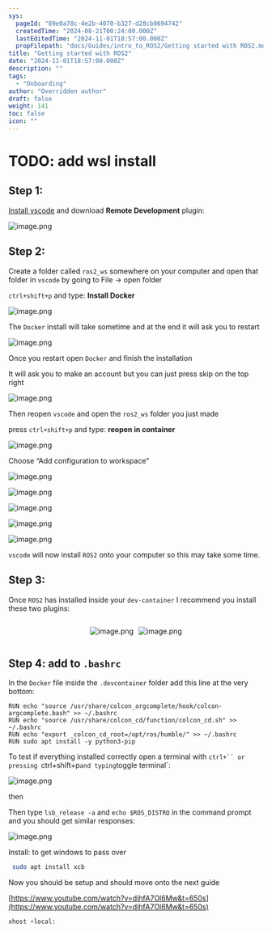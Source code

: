```yaml
---
sys:
  pageId: "89e0a78c-4e2b-4070-b327-d28cb0694742"
  createdTime: "2024-08-21T00:24:00.000Z"
  lastEditedTime: "2024-11-01T18:57:00.000Z"
  propFilepath: "docs/Guides/intro_to_ROS2/Getting started with ROS2.md"
title: "Getting started with ROS2"
date: "2024-11-01T18:57:00.000Z"
description: ""
tags:
  - "Onboarding"
author: "Overridden author"
draft: false
weight: 141
toc: false
icon: ""
---
```


# TODO: add wsl install

## Step 1:

[Install vscode](https://code.visualstudio.com/download) and download **Remote Development** plugin:

![image.png](https://prod-files-secure.s3.us-west-2.amazonaws.com/d518164a-d88e-44d1-a4ee-3adb3bd8bce0/efb52993-1881-4a40-b95e-6f020334f022/image.png?X-Amz-Algorithm=AWS4-HMAC-SHA256&X-Amz-Content-Sha256=UNSIGNED-PAYLOAD&X-Amz-Credential=ASIAZI2LB46657D3YQZA%2F20250221%2Fus-west-2%2Fs3%2Faws4_request&X-Amz-Date=20250221T061120Z&X-Amz-Expires=3600&X-Amz-Security-Token=IQoJb3JpZ2luX2VjEKb%2F%2F%2F%2F%2F%2F%2F%2F%2F%2FwEaCXVzLXdlc3QtMiJGMEQCIE80CZK6%2BRpeDB8v5JtLQBD4oGLc5pJbV95VS3j%2F2TqzAiA8wBJYKeqAVn%2B3wI9SIOMLPJHyrLBVCcoZZ5pr%2Bsm%2ByyqIBAjP%2F%2F%2F%2F%2F%2F%2F%2F%2F%2F8BEAAaDDYzNzQyMzE4MzgwNSIMcVKjcbV%2BPT3hI5oSKtwDs6R3WnhB1YEzkoGw0N10%2FbyrZoFdayc%2BcKbwAFMz2plyKNcz7Ls749pCE9R4hEqHfygn6buu3kpjQd84aAxDiETMuiKhCPQHLaoUUTEIPFsjgw7KBkcEXBeI1F3NlI447TOEO2JMLCBN40K2xe3kBHwcUtSWU8A6%2FaINAHzoRP6SawHFngrL2QJnQAfTXFbNhHagQYkS07e4gH8X%2F5TsQEp%2BJhSpcSdrTzHLbu75pycwkbTuEBLzJv7Z4nX8HeGlQFrny6dHy%2BYJ7dIE1WHkHa2uPnruPNffnFGCBY1fb3SzlNlOHxTik%2BoONO7o7u7sqPZV3UP7teFUIVFgTsORNagzSIzXAJ0WxFGFABszr0wg6DYN7qEr7y75U8NHo5C1hExLjvm8ov3RpZLH6KzIlM%2FmaO3YBw%2BO%2FcoMqd%2Bfdj3HpLv6pbvYjxyGJGJ2kzgGY26adBawgdznxsY8O1Cj50pAuaDcm%2BMvcCpjwx6kp3N1F84ArtaeExR%2BZu7CijExaQXkQbq6SLQTasRbIv2RDmTUdxLAnzGij6FdCaXsNdqQYybBkoRLzoiCMSQ0tJmXJainagjqVgGMyYvFsxEtba6A0lp%2FAzl5c9sJ7t%2BqCuQpaYG4jCbGPWhqcW4wuaPgvQY6pgHpwsZSoBmD2QUF0RtZunjiYoeu9rbU29Hy00UWvLgYMxdslm7l1THQvuOCS6LDVLLUcjPxTAGqIJsO4Ri%2F5kN%2BJRPQWQzEbl%2BYeoA5noE29J1gSIf4bRPSvYAF9qpIfhM7OmylaT3SMQSAdEimNT1NPfFuUT5dx3smVmKsTffrbjCNGEo%2Fk547Z%2B1nhRVWP5FkgRL0XaHKuWpzps%2FueNAiZSKfzS0l&X-Amz-Signature=d0333c75a11a1e1dad8e17f8970c6152f5370bab083d60123bc43c79919de4ee&X-Amz-SignedHeaders=host&x-id=GetObject)

## Step 2:

Create a folder called `ros2_ws` somewhere on your computer and open that folder in `vscode` by going to File → open folder 

`ctrl+shift+p` and type: **Install Docker**

![image.png](https://prod-files-secure.s3.us-west-2.amazonaws.com/d518164a-d88e-44d1-a4ee-3adb3bd8bce0/2269dc0e-1cd5-47ff-bceb-c04ad9b2eab0/image.png?X-Amz-Algorithm=AWS4-HMAC-SHA256&X-Amz-Content-Sha256=UNSIGNED-PAYLOAD&X-Amz-Credential=ASIAZI2LB46657D3YQZA%2F20250221%2Fus-west-2%2Fs3%2Faws4_request&X-Amz-Date=20250221T061120Z&X-Amz-Expires=3600&X-Amz-Security-Token=IQoJb3JpZ2luX2VjEKb%2F%2F%2F%2F%2F%2F%2F%2F%2F%2FwEaCXVzLXdlc3QtMiJGMEQCIE80CZK6%2BRpeDB8v5JtLQBD4oGLc5pJbV95VS3j%2F2TqzAiA8wBJYKeqAVn%2B3wI9SIOMLPJHyrLBVCcoZZ5pr%2Bsm%2ByyqIBAjP%2F%2F%2F%2F%2F%2F%2F%2F%2F%2F8BEAAaDDYzNzQyMzE4MzgwNSIMcVKjcbV%2BPT3hI5oSKtwDs6R3WnhB1YEzkoGw0N10%2FbyrZoFdayc%2BcKbwAFMz2plyKNcz7Ls749pCE9R4hEqHfygn6buu3kpjQd84aAxDiETMuiKhCPQHLaoUUTEIPFsjgw7KBkcEXBeI1F3NlI447TOEO2JMLCBN40K2xe3kBHwcUtSWU8A6%2FaINAHzoRP6SawHFngrL2QJnQAfTXFbNhHagQYkS07e4gH8X%2F5TsQEp%2BJhSpcSdrTzHLbu75pycwkbTuEBLzJv7Z4nX8HeGlQFrny6dHy%2BYJ7dIE1WHkHa2uPnruPNffnFGCBY1fb3SzlNlOHxTik%2BoONO7o7u7sqPZV3UP7teFUIVFgTsORNagzSIzXAJ0WxFGFABszr0wg6DYN7qEr7y75U8NHo5C1hExLjvm8ov3RpZLH6KzIlM%2FmaO3YBw%2BO%2FcoMqd%2Bfdj3HpLv6pbvYjxyGJGJ2kzgGY26adBawgdznxsY8O1Cj50pAuaDcm%2BMvcCpjwx6kp3N1F84ArtaeExR%2BZu7CijExaQXkQbq6SLQTasRbIv2RDmTUdxLAnzGij6FdCaXsNdqQYybBkoRLzoiCMSQ0tJmXJainagjqVgGMyYvFsxEtba6A0lp%2FAzl5c9sJ7t%2BqCuQpaYG4jCbGPWhqcW4wuaPgvQY6pgHpwsZSoBmD2QUF0RtZunjiYoeu9rbU29Hy00UWvLgYMxdslm7l1THQvuOCS6LDVLLUcjPxTAGqIJsO4Ri%2F5kN%2BJRPQWQzEbl%2BYeoA5noE29J1gSIf4bRPSvYAF9qpIfhM7OmylaT3SMQSAdEimNT1NPfFuUT5dx3smVmKsTffrbjCNGEo%2Fk547Z%2B1nhRVWP5FkgRL0XaHKuWpzps%2FueNAiZSKfzS0l&X-Amz-Signature=3e768493920a9ea0fe8f24a8bfab6357a1614b48d0f95f8157a65b7ef1b8d95d&X-Amz-SignedHeaders=host&x-id=GetObject)

The `Docker` install will take sometime and at the end it will ask you to restart

![image.png](https://prod-files-secure.s3.us-west-2.amazonaws.com/d518164a-d88e-44d1-a4ee-3adb3bd8bce0/ed233f78-be33-4b1f-b89c-9c346c0e961e/image.png?X-Amz-Algorithm=AWS4-HMAC-SHA256&X-Amz-Content-Sha256=UNSIGNED-PAYLOAD&X-Amz-Credential=ASIAZI2LB46657D3YQZA%2F20250221%2Fus-west-2%2Fs3%2Faws4_request&X-Amz-Date=20250221T061120Z&X-Amz-Expires=3600&X-Amz-Security-Token=IQoJb3JpZ2luX2VjEKb%2F%2F%2F%2F%2F%2F%2F%2F%2F%2FwEaCXVzLXdlc3QtMiJGMEQCIE80CZK6%2BRpeDB8v5JtLQBD4oGLc5pJbV95VS3j%2F2TqzAiA8wBJYKeqAVn%2B3wI9SIOMLPJHyrLBVCcoZZ5pr%2Bsm%2ByyqIBAjP%2F%2F%2F%2F%2F%2F%2F%2F%2F%2F8BEAAaDDYzNzQyMzE4MzgwNSIMcVKjcbV%2BPT3hI5oSKtwDs6R3WnhB1YEzkoGw0N10%2FbyrZoFdayc%2BcKbwAFMz2plyKNcz7Ls749pCE9R4hEqHfygn6buu3kpjQd84aAxDiETMuiKhCPQHLaoUUTEIPFsjgw7KBkcEXBeI1F3NlI447TOEO2JMLCBN40K2xe3kBHwcUtSWU8A6%2FaINAHzoRP6SawHFngrL2QJnQAfTXFbNhHagQYkS07e4gH8X%2F5TsQEp%2BJhSpcSdrTzHLbu75pycwkbTuEBLzJv7Z4nX8HeGlQFrny6dHy%2BYJ7dIE1WHkHa2uPnruPNffnFGCBY1fb3SzlNlOHxTik%2BoONO7o7u7sqPZV3UP7teFUIVFgTsORNagzSIzXAJ0WxFGFABszr0wg6DYN7qEr7y75U8NHo5C1hExLjvm8ov3RpZLH6KzIlM%2FmaO3YBw%2BO%2FcoMqd%2Bfdj3HpLv6pbvYjxyGJGJ2kzgGY26adBawgdznxsY8O1Cj50pAuaDcm%2BMvcCpjwx6kp3N1F84ArtaeExR%2BZu7CijExaQXkQbq6SLQTasRbIv2RDmTUdxLAnzGij6FdCaXsNdqQYybBkoRLzoiCMSQ0tJmXJainagjqVgGMyYvFsxEtba6A0lp%2FAzl5c9sJ7t%2BqCuQpaYG4jCbGPWhqcW4wuaPgvQY6pgHpwsZSoBmD2QUF0RtZunjiYoeu9rbU29Hy00UWvLgYMxdslm7l1THQvuOCS6LDVLLUcjPxTAGqIJsO4Ri%2F5kN%2BJRPQWQzEbl%2BYeoA5noE29J1gSIf4bRPSvYAF9qpIfhM7OmylaT3SMQSAdEimNT1NPfFuUT5dx3smVmKsTffrbjCNGEo%2Fk547Z%2B1nhRVWP5FkgRL0XaHKuWpzps%2FueNAiZSKfzS0l&X-Amz-Signature=7e7e7693394b79b76c49d602253a8f7511253f8e7622f20d998515a66529e6de&X-Amz-SignedHeaders=host&x-id=GetObject)

Once you restart open `Docker` and finish the installation

It will ask you to make an account but you can just press skip on the top right

![image.png](https://prod-files-secure.s3.us-west-2.amazonaws.com/d518164a-d88e-44d1-a4ee-3adb3bd8bce0/21010ad9-1659-4fd9-9f59-9932a09b2a3d/image.png?X-Amz-Algorithm=AWS4-HMAC-SHA256&X-Amz-Content-Sha256=UNSIGNED-PAYLOAD&X-Amz-Credential=ASIAZI2LB46657D3YQZA%2F20250221%2Fus-west-2%2Fs3%2Faws4_request&X-Amz-Date=20250221T061120Z&X-Amz-Expires=3600&X-Amz-Security-Token=IQoJb3JpZ2luX2VjEKb%2F%2F%2F%2F%2F%2F%2F%2F%2F%2FwEaCXVzLXdlc3QtMiJGMEQCIE80CZK6%2BRpeDB8v5JtLQBD4oGLc5pJbV95VS3j%2F2TqzAiA8wBJYKeqAVn%2B3wI9SIOMLPJHyrLBVCcoZZ5pr%2Bsm%2ByyqIBAjP%2F%2F%2F%2F%2F%2F%2F%2F%2F%2F8BEAAaDDYzNzQyMzE4MzgwNSIMcVKjcbV%2BPT3hI5oSKtwDs6R3WnhB1YEzkoGw0N10%2FbyrZoFdayc%2BcKbwAFMz2plyKNcz7Ls749pCE9R4hEqHfygn6buu3kpjQd84aAxDiETMuiKhCPQHLaoUUTEIPFsjgw7KBkcEXBeI1F3NlI447TOEO2JMLCBN40K2xe3kBHwcUtSWU8A6%2FaINAHzoRP6SawHFngrL2QJnQAfTXFbNhHagQYkS07e4gH8X%2F5TsQEp%2BJhSpcSdrTzHLbu75pycwkbTuEBLzJv7Z4nX8HeGlQFrny6dHy%2BYJ7dIE1WHkHa2uPnruPNffnFGCBY1fb3SzlNlOHxTik%2BoONO7o7u7sqPZV3UP7teFUIVFgTsORNagzSIzXAJ0WxFGFABszr0wg6DYN7qEr7y75U8NHo5C1hExLjvm8ov3RpZLH6KzIlM%2FmaO3YBw%2BO%2FcoMqd%2Bfdj3HpLv6pbvYjxyGJGJ2kzgGY26adBawgdznxsY8O1Cj50pAuaDcm%2BMvcCpjwx6kp3N1F84ArtaeExR%2BZu7CijExaQXkQbq6SLQTasRbIv2RDmTUdxLAnzGij6FdCaXsNdqQYybBkoRLzoiCMSQ0tJmXJainagjqVgGMyYvFsxEtba6A0lp%2FAzl5c9sJ7t%2BqCuQpaYG4jCbGPWhqcW4wuaPgvQY6pgHpwsZSoBmD2QUF0RtZunjiYoeu9rbU29Hy00UWvLgYMxdslm7l1THQvuOCS6LDVLLUcjPxTAGqIJsO4Ri%2F5kN%2BJRPQWQzEbl%2BYeoA5noE29J1gSIf4bRPSvYAF9qpIfhM7OmylaT3SMQSAdEimNT1NPfFuUT5dx3smVmKsTffrbjCNGEo%2Fk547Z%2B1nhRVWP5FkgRL0XaHKuWpzps%2FueNAiZSKfzS0l&X-Amz-Signature=fd51859bfa7c45f01668aeee96626beb3b976281ee067cb640f1065d9760eeca&X-Amz-SignedHeaders=host&x-id=GetObject)

Then reopen `vscode` and open the `ros2_ws` folder you just made

press `ctrl+shift+p` and type: **reopen in container**

![image.png](https://prod-files-secure.s3.us-west-2.amazonaws.com/d518164a-d88e-44d1-a4ee-3adb3bd8bce0/4e93b8c2-41ad-488c-8095-c74205196118/image.png?X-Amz-Algorithm=AWS4-HMAC-SHA256&X-Amz-Content-Sha256=UNSIGNED-PAYLOAD&X-Amz-Credential=ASIAZI2LB46657D3YQZA%2F20250221%2Fus-west-2%2Fs3%2Faws4_request&X-Amz-Date=20250221T061120Z&X-Amz-Expires=3600&X-Amz-Security-Token=IQoJb3JpZ2luX2VjEKb%2F%2F%2F%2F%2F%2F%2F%2F%2F%2FwEaCXVzLXdlc3QtMiJGMEQCIE80CZK6%2BRpeDB8v5JtLQBD4oGLc5pJbV95VS3j%2F2TqzAiA8wBJYKeqAVn%2B3wI9SIOMLPJHyrLBVCcoZZ5pr%2Bsm%2ByyqIBAjP%2F%2F%2F%2F%2F%2F%2F%2F%2F%2F8BEAAaDDYzNzQyMzE4MzgwNSIMcVKjcbV%2BPT3hI5oSKtwDs6R3WnhB1YEzkoGw0N10%2FbyrZoFdayc%2BcKbwAFMz2plyKNcz7Ls749pCE9R4hEqHfygn6buu3kpjQd84aAxDiETMuiKhCPQHLaoUUTEIPFsjgw7KBkcEXBeI1F3NlI447TOEO2JMLCBN40K2xe3kBHwcUtSWU8A6%2FaINAHzoRP6SawHFngrL2QJnQAfTXFbNhHagQYkS07e4gH8X%2F5TsQEp%2BJhSpcSdrTzHLbu75pycwkbTuEBLzJv7Z4nX8HeGlQFrny6dHy%2BYJ7dIE1WHkHa2uPnruPNffnFGCBY1fb3SzlNlOHxTik%2BoONO7o7u7sqPZV3UP7teFUIVFgTsORNagzSIzXAJ0WxFGFABszr0wg6DYN7qEr7y75U8NHo5C1hExLjvm8ov3RpZLH6KzIlM%2FmaO3YBw%2BO%2FcoMqd%2Bfdj3HpLv6pbvYjxyGJGJ2kzgGY26adBawgdznxsY8O1Cj50pAuaDcm%2BMvcCpjwx6kp3N1F84ArtaeExR%2BZu7CijExaQXkQbq6SLQTasRbIv2RDmTUdxLAnzGij6FdCaXsNdqQYybBkoRLzoiCMSQ0tJmXJainagjqVgGMyYvFsxEtba6A0lp%2FAzl5c9sJ7t%2BqCuQpaYG4jCbGPWhqcW4wuaPgvQY6pgHpwsZSoBmD2QUF0RtZunjiYoeu9rbU29Hy00UWvLgYMxdslm7l1THQvuOCS6LDVLLUcjPxTAGqIJsO4Ri%2F5kN%2BJRPQWQzEbl%2BYeoA5noE29J1gSIf4bRPSvYAF9qpIfhM7OmylaT3SMQSAdEimNT1NPfFuUT5dx3smVmKsTffrbjCNGEo%2Fk547Z%2B1nhRVWP5FkgRL0XaHKuWpzps%2FueNAiZSKfzS0l&X-Amz-Signature=4bf1b0662ddfaaf580605582b6371c0057f397c6827d6e7e034023ad9cc25c1e&X-Amz-SignedHeaders=host&x-id=GetObject)

Choose “Add configuration to workspace”

![image.png](https://prod-files-secure.s3.us-west-2.amazonaws.com/d518164a-d88e-44d1-a4ee-3adb3bd8bce0/9560b282-5060-4989-ba37-97e7b2c22476/image.png?X-Amz-Algorithm=AWS4-HMAC-SHA256&X-Amz-Content-Sha256=UNSIGNED-PAYLOAD&X-Amz-Credential=ASIAZI2LB46657D3YQZA%2F20250221%2Fus-west-2%2Fs3%2Faws4_request&X-Amz-Date=20250221T061120Z&X-Amz-Expires=3600&X-Amz-Security-Token=IQoJb3JpZ2luX2VjEKb%2F%2F%2F%2F%2F%2F%2F%2F%2F%2FwEaCXVzLXdlc3QtMiJGMEQCIE80CZK6%2BRpeDB8v5JtLQBD4oGLc5pJbV95VS3j%2F2TqzAiA8wBJYKeqAVn%2B3wI9SIOMLPJHyrLBVCcoZZ5pr%2Bsm%2ByyqIBAjP%2F%2F%2F%2F%2F%2F%2F%2F%2F%2F8BEAAaDDYzNzQyMzE4MzgwNSIMcVKjcbV%2BPT3hI5oSKtwDs6R3WnhB1YEzkoGw0N10%2FbyrZoFdayc%2BcKbwAFMz2plyKNcz7Ls749pCE9R4hEqHfygn6buu3kpjQd84aAxDiETMuiKhCPQHLaoUUTEIPFsjgw7KBkcEXBeI1F3NlI447TOEO2JMLCBN40K2xe3kBHwcUtSWU8A6%2FaINAHzoRP6SawHFngrL2QJnQAfTXFbNhHagQYkS07e4gH8X%2F5TsQEp%2BJhSpcSdrTzHLbu75pycwkbTuEBLzJv7Z4nX8HeGlQFrny6dHy%2BYJ7dIE1WHkHa2uPnruPNffnFGCBY1fb3SzlNlOHxTik%2BoONO7o7u7sqPZV3UP7teFUIVFgTsORNagzSIzXAJ0WxFGFABszr0wg6DYN7qEr7y75U8NHo5C1hExLjvm8ov3RpZLH6KzIlM%2FmaO3YBw%2BO%2FcoMqd%2Bfdj3HpLv6pbvYjxyGJGJ2kzgGY26adBawgdznxsY8O1Cj50pAuaDcm%2BMvcCpjwx6kp3N1F84ArtaeExR%2BZu7CijExaQXkQbq6SLQTasRbIv2RDmTUdxLAnzGij6FdCaXsNdqQYybBkoRLzoiCMSQ0tJmXJainagjqVgGMyYvFsxEtba6A0lp%2FAzl5c9sJ7t%2BqCuQpaYG4jCbGPWhqcW4wuaPgvQY6pgHpwsZSoBmD2QUF0RtZunjiYoeu9rbU29Hy00UWvLgYMxdslm7l1THQvuOCS6LDVLLUcjPxTAGqIJsO4Ri%2F5kN%2BJRPQWQzEbl%2BYeoA5noE29J1gSIf4bRPSvYAF9qpIfhM7OmylaT3SMQSAdEimNT1NPfFuUT5dx3smVmKsTffrbjCNGEo%2Fk547Z%2B1nhRVWP5FkgRL0XaHKuWpzps%2FueNAiZSKfzS0l&X-Amz-Signature=6f45b5ccdb02059fbcac60f8b8977edf6610e25818368f48df33297d8538b010&X-Amz-SignedHeaders=host&x-id=GetObject)

![image.png](https://prod-files-secure.s3.us-west-2.amazonaws.com/d518164a-d88e-44d1-a4ee-3adb3bd8bce0/2ee63f81-886b-48e8-a553-dc6e5eac99e4/image.png?X-Amz-Algorithm=AWS4-HMAC-SHA256&X-Amz-Content-Sha256=UNSIGNED-PAYLOAD&X-Amz-Credential=ASIAZI2LB46657D3YQZA%2F20250221%2Fus-west-2%2Fs3%2Faws4_request&X-Amz-Date=20250221T061120Z&X-Amz-Expires=3600&X-Amz-Security-Token=IQoJb3JpZ2luX2VjEKb%2F%2F%2F%2F%2F%2F%2F%2F%2F%2FwEaCXVzLXdlc3QtMiJGMEQCIE80CZK6%2BRpeDB8v5JtLQBD4oGLc5pJbV95VS3j%2F2TqzAiA8wBJYKeqAVn%2B3wI9SIOMLPJHyrLBVCcoZZ5pr%2Bsm%2ByyqIBAjP%2F%2F%2F%2F%2F%2F%2F%2F%2F%2F8BEAAaDDYzNzQyMzE4MzgwNSIMcVKjcbV%2BPT3hI5oSKtwDs6R3WnhB1YEzkoGw0N10%2FbyrZoFdayc%2BcKbwAFMz2plyKNcz7Ls749pCE9R4hEqHfygn6buu3kpjQd84aAxDiETMuiKhCPQHLaoUUTEIPFsjgw7KBkcEXBeI1F3NlI447TOEO2JMLCBN40K2xe3kBHwcUtSWU8A6%2FaINAHzoRP6SawHFngrL2QJnQAfTXFbNhHagQYkS07e4gH8X%2F5TsQEp%2BJhSpcSdrTzHLbu75pycwkbTuEBLzJv7Z4nX8HeGlQFrny6dHy%2BYJ7dIE1WHkHa2uPnruPNffnFGCBY1fb3SzlNlOHxTik%2BoONO7o7u7sqPZV3UP7teFUIVFgTsORNagzSIzXAJ0WxFGFABszr0wg6DYN7qEr7y75U8NHo5C1hExLjvm8ov3RpZLH6KzIlM%2FmaO3YBw%2BO%2FcoMqd%2Bfdj3HpLv6pbvYjxyGJGJ2kzgGY26adBawgdznxsY8O1Cj50pAuaDcm%2BMvcCpjwx6kp3N1F84ArtaeExR%2BZu7CijExaQXkQbq6SLQTasRbIv2RDmTUdxLAnzGij6FdCaXsNdqQYybBkoRLzoiCMSQ0tJmXJainagjqVgGMyYvFsxEtba6A0lp%2FAzl5c9sJ7t%2BqCuQpaYG4jCbGPWhqcW4wuaPgvQY6pgHpwsZSoBmD2QUF0RtZunjiYoeu9rbU29Hy00UWvLgYMxdslm7l1THQvuOCS6LDVLLUcjPxTAGqIJsO4Ri%2F5kN%2BJRPQWQzEbl%2BYeoA5noE29J1gSIf4bRPSvYAF9qpIfhM7OmylaT3SMQSAdEimNT1NPfFuUT5dx3smVmKsTffrbjCNGEo%2Fk547Z%2B1nhRVWP5FkgRL0XaHKuWpzps%2FueNAiZSKfzS0l&X-Amz-Signature=6122ce4c4036880b10e60f7903bb8e8402130136f06a9348d1584ca88d79c580&X-Amz-SignedHeaders=host&x-id=GetObject)

![image.png](https://prod-files-secure.s3.us-west-2.amazonaws.com/d518164a-d88e-44d1-a4ee-3adb3bd8bce0/ae1580b2-b048-407e-aed9-b584224a7a04/image.png?X-Amz-Algorithm=AWS4-HMAC-SHA256&X-Amz-Content-Sha256=UNSIGNED-PAYLOAD&X-Amz-Credential=ASIAZI2LB46657D3YQZA%2F20250221%2Fus-west-2%2Fs3%2Faws4_request&X-Amz-Date=20250221T061120Z&X-Amz-Expires=3600&X-Amz-Security-Token=IQoJb3JpZ2luX2VjEKb%2F%2F%2F%2F%2F%2F%2F%2F%2F%2FwEaCXVzLXdlc3QtMiJGMEQCIE80CZK6%2BRpeDB8v5JtLQBD4oGLc5pJbV95VS3j%2F2TqzAiA8wBJYKeqAVn%2B3wI9SIOMLPJHyrLBVCcoZZ5pr%2Bsm%2ByyqIBAjP%2F%2F%2F%2F%2F%2F%2F%2F%2F%2F8BEAAaDDYzNzQyMzE4MzgwNSIMcVKjcbV%2BPT3hI5oSKtwDs6R3WnhB1YEzkoGw0N10%2FbyrZoFdayc%2BcKbwAFMz2plyKNcz7Ls749pCE9R4hEqHfygn6buu3kpjQd84aAxDiETMuiKhCPQHLaoUUTEIPFsjgw7KBkcEXBeI1F3NlI447TOEO2JMLCBN40K2xe3kBHwcUtSWU8A6%2FaINAHzoRP6SawHFngrL2QJnQAfTXFbNhHagQYkS07e4gH8X%2F5TsQEp%2BJhSpcSdrTzHLbu75pycwkbTuEBLzJv7Z4nX8HeGlQFrny6dHy%2BYJ7dIE1WHkHa2uPnruPNffnFGCBY1fb3SzlNlOHxTik%2BoONO7o7u7sqPZV3UP7teFUIVFgTsORNagzSIzXAJ0WxFGFABszr0wg6DYN7qEr7y75U8NHo5C1hExLjvm8ov3RpZLH6KzIlM%2FmaO3YBw%2BO%2FcoMqd%2Bfdj3HpLv6pbvYjxyGJGJ2kzgGY26adBawgdznxsY8O1Cj50pAuaDcm%2BMvcCpjwx6kp3N1F84ArtaeExR%2BZu7CijExaQXkQbq6SLQTasRbIv2RDmTUdxLAnzGij6FdCaXsNdqQYybBkoRLzoiCMSQ0tJmXJainagjqVgGMyYvFsxEtba6A0lp%2FAzl5c9sJ7t%2BqCuQpaYG4jCbGPWhqcW4wuaPgvQY6pgHpwsZSoBmD2QUF0RtZunjiYoeu9rbU29Hy00UWvLgYMxdslm7l1THQvuOCS6LDVLLUcjPxTAGqIJsO4Ri%2F5kN%2BJRPQWQzEbl%2BYeoA5noE29J1gSIf4bRPSvYAF9qpIfhM7OmylaT3SMQSAdEimNT1NPfFuUT5dx3smVmKsTffrbjCNGEo%2Fk547Z%2B1nhRVWP5FkgRL0XaHKuWpzps%2FueNAiZSKfzS0l&X-Amz-Signature=8e6c26b42b3c6cf0a6fa400dade7379255c547c4587725c2ea9148cde10d24c2&X-Amz-SignedHeaders=host&x-id=GetObject)

![image.png](https://prod-files-secure.s3.us-west-2.amazonaws.com/d518164a-d88e-44d1-a4ee-3adb3bd8bce0/53255b28-f75e-430f-b9e3-c0ac8577e42b/image.png?X-Amz-Algorithm=AWS4-HMAC-SHA256&X-Amz-Content-Sha256=UNSIGNED-PAYLOAD&X-Amz-Credential=ASIAZI2LB46657D3YQZA%2F20250221%2Fus-west-2%2Fs3%2Faws4_request&X-Amz-Date=20250221T061120Z&X-Amz-Expires=3600&X-Amz-Security-Token=IQoJb3JpZ2luX2VjEKb%2F%2F%2F%2F%2F%2F%2F%2F%2F%2FwEaCXVzLXdlc3QtMiJGMEQCIE80CZK6%2BRpeDB8v5JtLQBD4oGLc5pJbV95VS3j%2F2TqzAiA8wBJYKeqAVn%2B3wI9SIOMLPJHyrLBVCcoZZ5pr%2Bsm%2ByyqIBAjP%2F%2F%2F%2F%2F%2F%2F%2F%2F%2F8BEAAaDDYzNzQyMzE4MzgwNSIMcVKjcbV%2BPT3hI5oSKtwDs6R3WnhB1YEzkoGw0N10%2FbyrZoFdayc%2BcKbwAFMz2plyKNcz7Ls749pCE9R4hEqHfygn6buu3kpjQd84aAxDiETMuiKhCPQHLaoUUTEIPFsjgw7KBkcEXBeI1F3NlI447TOEO2JMLCBN40K2xe3kBHwcUtSWU8A6%2FaINAHzoRP6SawHFngrL2QJnQAfTXFbNhHagQYkS07e4gH8X%2F5TsQEp%2BJhSpcSdrTzHLbu75pycwkbTuEBLzJv7Z4nX8HeGlQFrny6dHy%2BYJ7dIE1WHkHa2uPnruPNffnFGCBY1fb3SzlNlOHxTik%2BoONO7o7u7sqPZV3UP7teFUIVFgTsORNagzSIzXAJ0WxFGFABszr0wg6DYN7qEr7y75U8NHo5C1hExLjvm8ov3RpZLH6KzIlM%2FmaO3YBw%2BO%2FcoMqd%2Bfdj3HpLv6pbvYjxyGJGJ2kzgGY26adBawgdznxsY8O1Cj50pAuaDcm%2BMvcCpjwx6kp3N1F84ArtaeExR%2BZu7CijExaQXkQbq6SLQTasRbIv2RDmTUdxLAnzGij6FdCaXsNdqQYybBkoRLzoiCMSQ0tJmXJainagjqVgGMyYvFsxEtba6A0lp%2FAzl5c9sJ7t%2BqCuQpaYG4jCbGPWhqcW4wuaPgvQY6pgHpwsZSoBmD2QUF0RtZunjiYoeu9rbU29Hy00UWvLgYMxdslm7l1THQvuOCS6LDVLLUcjPxTAGqIJsO4Ri%2F5kN%2BJRPQWQzEbl%2BYeoA5noE29J1gSIf4bRPSvYAF9qpIfhM7OmylaT3SMQSAdEimNT1NPfFuUT5dx3smVmKsTffrbjCNGEo%2Fk547Z%2B1nhRVWP5FkgRL0XaHKuWpzps%2FueNAiZSKfzS0l&X-Amz-Signature=8ed375fe0cfb2aa77f38c11971d8f5baae4b5ab7df2b0e9b459d68c1119c8a82&X-Amz-SignedHeaders=host&x-id=GetObject)

![image.png](https://prod-files-secure.s3.us-west-2.amazonaws.com/d518164a-d88e-44d1-a4ee-3adb3bd8bce0/7c562767-5af9-4ffb-97d1-327bcdf4ee00/image.png?X-Amz-Algorithm=AWS4-HMAC-SHA256&X-Amz-Content-Sha256=UNSIGNED-PAYLOAD&X-Amz-Credential=ASIAZI2LB46657D3YQZA%2F20250221%2Fus-west-2%2Fs3%2Faws4_request&X-Amz-Date=20250221T061120Z&X-Amz-Expires=3600&X-Amz-Security-Token=IQoJb3JpZ2luX2VjEKb%2F%2F%2F%2F%2F%2F%2F%2F%2F%2FwEaCXVzLXdlc3QtMiJGMEQCIE80CZK6%2BRpeDB8v5JtLQBD4oGLc5pJbV95VS3j%2F2TqzAiA8wBJYKeqAVn%2B3wI9SIOMLPJHyrLBVCcoZZ5pr%2Bsm%2ByyqIBAjP%2F%2F%2F%2F%2F%2F%2F%2F%2F%2F8BEAAaDDYzNzQyMzE4MzgwNSIMcVKjcbV%2BPT3hI5oSKtwDs6R3WnhB1YEzkoGw0N10%2FbyrZoFdayc%2BcKbwAFMz2plyKNcz7Ls749pCE9R4hEqHfygn6buu3kpjQd84aAxDiETMuiKhCPQHLaoUUTEIPFsjgw7KBkcEXBeI1F3NlI447TOEO2JMLCBN40K2xe3kBHwcUtSWU8A6%2FaINAHzoRP6SawHFngrL2QJnQAfTXFbNhHagQYkS07e4gH8X%2F5TsQEp%2BJhSpcSdrTzHLbu75pycwkbTuEBLzJv7Z4nX8HeGlQFrny6dHy%2BYJ7dIE1WHkHa2uPnruPNffnFGCBY1fb3SzlNlOHxTik%2BoONO7o7u7sqPZV3UP7teFUIVFgTsORNagzSIzXAJ0WxFGFABszr0wg6DYN7qEr7y75U8NHo5C1hExLjvm8ov3RpZLH6KzIlM%2FmaO3YBw%2BO%2FcoMqd%2Bfdj3HpLv6pbvYjxyGJGJ2kzgGY26adBawgdznxsY8O1Cj50pAuaDcm%2BMvcCpjwx6kp3N1F84ArtaeExR%2BZu7CijExaQXkQbq6SLQTasRbIv2RDmTUdxLAnzGij6FdCaXsNdqQYybBkoRLzoiCMSQ0tJmXJainagjqVgGMyYvFsxEtba6A0lp%2FAzl5c9sJ7t%2BqCuQpaYG4jCbGPWhqcW4wuaPgvQY6pgHpwsZSoBmD2QUF0RtZunjiYoeu9rbU29Hy00UWvLgYMxdslm7l1THQvuOCS6LDVLLUcjPxTAGqIJsO4Ri%2F5kN%2BJRPQWQzEbl%2BYeoA5noE29J1gSIf4bRPSvYAF9qpIfhM7OmylaT3SMQSAdEimNT1NPfFuUT5dx3smVmKsTffrbjCNGEo%2Fk547Z%2B1nhRVWP5FkgRL0XaHKuWpzps%2FueNAiZSKfzS0l&X-Amz-Signature=669471cc9f47c16e3c81536506a2231ce667e18d97573a2601f82c41134cf769&X-Amz-SignedHeaders=host&x-id=GetObject)

`vscode` will now install `ROS2` onto your computer so this may take some time.

## Step 3:

Once `ROS2` has installed inside your `dev-container` I recommend you install these two plugins:

<div style="display: flex;flex-direction: row; column-gap:10px; max-width: 630px;justify-content: center;">
<div>

![image.png](https://prod-files-secure.s3.us-west-2.amazonaws.com/d518164a-d88e-44d1-a4ee-3adb3bd8bce0/3fc3d550-5a54-4ba1-ba6b-faa01cdb7369/image.png?X-Amz-Algorithm=AWS4-HMAC-SHA256&X-Amz-Content-Sha256=UNSIGNED-PAYLOAD&X-Amz-Credential=ASIAZI2LB4663KUIZAB7%2F20250221%2Fus-west-2%2Fs3%2Faws4_request&X-Amz-Date=20250221T061125Z&X-Amz-Expires=3600&X-Amz-Security-Token=IQoJb3JpZ2luX2VjEKb%2F%2F%2F%2F%2F%2F%2F%2F%2F%2FwEaCXVzLXdlc3QtMiJHMEUCIFvVHH5DYASuzW5sjqPIYQT%2BcoeCzNlyE98HU2V5mswHAiEA7CreShV8xANKVx%2BRyC1q88HxtE3RLGrgxsZ0XlSBTa0qiAQIz%2F%2F%2F%2F%2F%2F%2F%2F%2F%2F%2FARAAGgw2Mzc0MjMxODM4MDUiDPhEuahzHNM35G2cfSrcA30piBPN4Yg%2Bzvlt5xtb7HMRGi1dxXjHoZi%2FaEaxN8Xf1Gyk0eMg2f4m5qGB%2FvWbUvBGlQTQ76dvPqE%2FSxvSChQLeMmIql1vE3kHa0Tifl2%2FKrCrfP0M6wARqr4Q80vg4slt68QjN%2FQ65EsSEhYUY7fStYRcvAvVNPy%2Babqpe5f8mdHDwkxdpQAspDBOB8gWUnksrh8GD0I%2F5P%2B758Yhe2FDnVi%2FOEIVfOONBElrpmJz4GSf1den3VYyO18adB%2FFFcmz57BoF5BWBd927cha3IE6wV5NNpuwjSyZcUo8Ei2uhs6qSEVvI5OQo1XyliW1iyzofZYJzICD%2FrId%2Fmz%2B%2FYYx%2FngemFtbI1sJ4zr1Rofdc1qr0KPtHztMyjB2QRccSNUuc5zWqVkmJ1bPE3Sc7JXx%2FlK5%2FCFXrg0R9ZiUAmgAElhJhx8v3%2BMXJWuG6F9ShozfVIAxX%2BF23623e%2BNtPci248euedahIEAm%2FlNwY4wz6bjp2%2B8j1k5c1%2FQYZI1%2FvlNYojSZZyoy8WZPPlzQB2ebA6cpv06ARElOjca%2FzOue7xIVT3Wx4vPE9l9JknlbIg6y4j1WSz%2FpDGbl%2FEtV1hKLRKNlUKTtbP8AO3U%2BLTrzNxBIkvE1QgVcE7ibMNuj4L0GOqUBeVpAolQtdZD0c5yVIfLM5qigPdFjBdbY3157hOcdd6MApI79Ok%2F0cxfndBCGWA5pOh4T4hXSKlGbaLTo%2FD6fu1bZlt%2B7SL%2BfYol0jbQeZ8qDlqpGY6heqhTbcDb2Ep1HrKDp8MmwBxU9CLIhyT4h9cWZ54bIHiHr2RvvlSzW5sImp3v3UMwX9w6FneQVtL%2BNwqVC0DHWAgjFSycxnPQtJ7Ao2PNh&X-Amz-Signature=9db28d28284003c1a174c176b0b27c54d50bb85898613f8e72c7dde22b1ac7a4&X-Amz-SignedHeaders=host&x-id=GetObject)

</div>
<div>

![image.png](https://prod-files-secure.s3.us-west-2.amazonaws.com/d518164a-d88e-44d1-a4ee-3adb3bd8bce0/d994cc66-13c2-4093-a5a3-f84cf4601a82/image.png?X-Amz-Algorithm=AWS4-HMAC-SHA256&X-Amz-Content-Sha256=UNSIGNED-PAYLOAD&X-Amz-Credential=ASIAZI2LB466ZIT5YX7N%2F20250221%2Fus-west-2%2Fs3%2Faws4_request&X-Amz-Date=20250221T061127Z&X-Amz-Expires=3600&X-Amz-Security-Token=IQoJb3JpZ2luX2VjEKb%2F%2F%2F%2F%2F%2F%2F%2F%2F%2FwEaCXVzLXdlc3QtMiJHMEUCIQDgKUfLDlnz8e%2BbZ8Aw%2FBDaNOZ8ypMx2nMZj3MuMplHpAIgBgZD60%2Bl%2B%2B0y%2BDHY7nTMl4iVCB6yraH9R88EJCl8NJ8qiAQIz%2F%2F%2F%2F%2F%2F%2F%2F%2F%2F%2FARAAGgw2Mzc0MjMxODM4MDUiDFScVN3%2FF4FfgH5qdircA10R%2FHurOrB5xVFtOqkz0YHou%2Fi5%2FFTKBcaqMEVy2P5KpZcn8Ko%2B%2FGiCzYOLmXO%2B%2BX8zAmE6THVd89hO5QuNy8laz14YxDvwFlVT1hs%2BcYJ2BG2hndTSkKgUX4NZnIu1CitllHP%2FU4H%2FGh2ayuAz0WH%2FYYt%2Fogg8nMnTQuUOIgvFLEd55b5IrQH89lp9jl93nAXoRizo8Rn3FnPESsZt5p9VendelysamRoeR8HgcCHU1cYYGq652PGngTYoXQWnuxzIWtrOaMeHvrM%2FCvj%2Brvwb2lrfXR9WgnPbqk8s5XxPEM%2BQ6lxjsnhjmYE55T7Q5DYgDAmQGQNmB2mTof2P964ZUtydziXKi8aFToFrQRfO5hk3aMMV6VeTJAWAwzDpdI%2BgEf8iX%2FQd2zS8NiosbF3eQlzaeiwfzrBWSb3D7L9mDyR2qYYIYjruFRV%2Bd4L95%2BOU48Rw45u2Y8BYO%2B4n0%2F37PB4sdoLAoKqPJe8caLjVhhNjBtn8VJ1hyCU7%2F%2FM7qutkXVBhCrAMCTwXDv6nvhduXINuL4Wt192q%2Fxy4uKP8MBV%2BFIrwsQMscja1KNHDTj28AyIUTFs03sYrjFv8eybW7x0kztbcrK9R0rEBlvPv082spoNvqPAVZ1QjMMSj4L0GOqUBD7Y7T8f0TAbpnIweh9UBuYjBorBadnQScRm9O4BGWql9H3UDn0Lx5zzNuZ06KseMcKD5WpuFJ%2B%2BKLFYMkE3QSRLfW36wmv9lpwQSCd%2BJdpjKk0UbdpbLbbwdTHE4nQRpEe3lJMK7eofV2qS%2FI82xBIY50a1IwaTrlBbZphU%2BmZoIHiA2C6NWoFA3o5DtzMUmkRXyOGmozKYvwk2lKVxBy4RdzMIN&X-Amz-Signature=9b89a7d9258788ae3f221df7c89e6d3094b846dac40da1e174c2d431b832160b&X-Amz-SignedHeaders=host&x-id=GetObject)

</div>
</div>

## Step 4: add to `.bashrc`

In the `Docker` file inside the `.devcontainer` folder add this line at the very bottom: 

```docker
RUN echo "source /usr/share/colcon_argcomplete/hook/colcon-argcomplete.bash" >> ~/.bashrc
RUN echo "source /usr/share/colcon_cd/function/colcon_cd.sh" >> ~/.bashrc
RUN echo "export _colcon_cd_root=/opt/ros/humble/" >> ~/.bashrc
RUN sudo apt install -y python3-pip 
```

To test if everything installed correctly open a terminal with `ctrl+`` or pressing `ctrl+shift+p` and typing `toggle terminal`:

![image.png](https://prod-files-secure.s3.us-west-2.amazonaws.com/d518164a-d88e-44d1-a4ee-3adb3bd8bce0/6a4943d8-b04e-4c02-9a58-775f3384d1a5/image.png?X-Amz-Algorithm=AWS4-HMAC-SHA256&X-Amz-Content-Sha256=UNSIGNED-PAYLOAD&X-Amz-Credential=ASIAZI2LB46657D3YQZA%2F20250221%2Fus-west-2%2Fs3%2Faws4_request&X-Amz-Date=20250221T061120Z&X-Amz-Expires=3600&X-Amz-Security-Token=IQoJb3JpZ2luX2VjEKb%2F%2F%2F%2F%2F%2F%2F%2F%2F%2FwEaCXVzLXdlc3QtMiJGMEQCIE80CZK6%2BRpeDB8v5JtLQBD4oGLc5pJbV95VS3j%2F2TqzAiA8wBJYKeqAVn%2B3wI9SIOMLPJHyrLBVCcoZZ5pr%2Bsm%2ByyqIBAjP%2F%2F%2F%2F%2F%2F%2F%2F%2F%2F8BEAAaDDYzNzQyMzE4MzgwNSIMcVKjcbV%2BPT3hI5oSKtwDs6R3WnhB1YEzkoGw0N10%2FbyrZoFdayc%2BcKbwAFMz2plyKNcz7Ls749pCE9R4hEqHfygn6buu3kpjQd84aAxDiETMuiKhCPQHLaoUUTEIPFsjgw7KBkcEXBeI1F3NlI447TOEO2JMLCBN40K2xe3kBHwcUtSWU8A6%2FaINAHzoRP6SawHFngrL2QJnQAfTXFbNhHagQYkS07e4gH8X%2F5TsQEp%2BJhSpcSdrTzHLbu75pycwkbTuEBLzJv7Z4nX8HeGlQFrny6dHy%2BYJ7dIE1WHkHa2uPnruPNffnFGCBY1fb3SzlNlOHxTik%2BoONO7o7u7sqPZV3UP7teFUIVFgTsORNagzSIzXAJ0WxFGFABszr0wg6DYN7qEr7y75U8NHo5C1hExLjvm8ov3RpZLH6KzIlM%2FmaO3YBw%2BO%2FcoMqd%2Bfdj3HpLv6pbvYjxyGJGJ2kzgGY26adBawgdznxsY8O1Cj50pAuaDcm%2BMvcCpjwx6kp3N1F84ArtaeExR%2BZu7CijExaQXkQbq6SLQTasRbIv2RDmTUdxLAnzGij6FdCaXsNdqQYybBkoRLzoiCMSQ0tJmXJainagjqVgGMyYvFsxEtba6A0lp%2FAzl5c9sJ7t%2BqCuQpaYG4jCbGPWhqcW4wuaPgvQY6pgHpwsZSoBmD2QUF0RtZunjiYoeu9rbU29Hy00UWvLgYMxdslm7l1THQvuOCS6LDVLLUcjPxTAGqIJsO4Ri%2F5kN%2BJRPQWQzEbl%2BYeoA5noE29J1gSIf4bRPSvYAF9qpIfhM7OmylaT3SMQSAdEimNT1NPfFuUT5dx3smVmKsTffrbjCNGEo%2Fk547Z%2B1nhRVWP5FkgRL0XaHKuWpzps%2FueNAiZSKfzS0l&X-Amz-Signature=0c310a4482165bf3ea8b7e6d86b8751c7cb2f700dee6565715229a9416243e9e&X-Amz-SignedHeaders=host&x-id=GetObject)

then 

Then type `lsb_release -a` and `echo $ROS_DISTRO` in the command prompt and you should get similar responses:

![image.png](https://prod-files-secure.s3.us-west-2.amazonaws.com/d518164a-d88e-44d1-a4ee-3adb3bd8bce0/3e635dec-a805-4e85-8b9e-d000e5b71a4e/image.png?X-Amz-Algorithm=AWS4-HMAC-SHA256&X-Amz-Content-Sha256=UNSIGNED-PAYLOAD&X-Amz-Credential=ASIAZI2LB46657D3YQZA%2F20250221%2Fus-west-2%2Fs3%2Faws4_request&X-Amz-Date=20250221T061120Z&X-Amz-Expires=3600&X-Amz-Security-Token=IQoJb3JpZ2luX2VjEKb%2F%2F%2F%2F%2F%2F%2F%2F%2F%2FwEaCXVzLXdlc3QtMiJGMEQCIE80CZK6%2BRpeDB8v5JtLQBD4oGLc5pJbV95VS3j%2F2TqzAiA8wBJYKeqAVn%2B3wI9SIOMLPJHyrLBVCcoZZ5pr%2Bsm%2ByyqIBAjP%2F%2F%2F%2F%2F%2F%2F%2F%2F%2F8BEAAaDDYzNzQyMzE4MzgwNSIMcVKjcbV%2BPT3hI5oSKtwDs6R3WnhB1YEzkoGw0N10%2FbyrZoFdayc%2BcKbwAFMz2plyKNcz7Ls749pCE9R4hEqHfygn6buu3kpjQd84aAxDiETMuiKhCPQHLaoUUTEIPFsjgw7KBkcEXBeI1F3NlI447TOEO2JMLCBN40K2xe3kBHwcUtSWU8A6%2FaINAHzoRP6SawHFngrL2QJnQAfTXFbNhHagQYkS07e4gH8X%2F5TsQEp%2BJhSpcSdrTzHLbu75pycwkbTuEBLzJv7Z4nX8HeGlQFrny6dHy%2BYJ7dIE1WHkHa2uPnruPNffnFGCBY1fb3SzlNlOHxTik%2BoONO7o7u7sqPZV3UP7teFUIVFgTsORNagzSIzXAJ0WxFGFABszr0wg6DYN7qEr7y75U8NHo5C1hExLjvm8ov3RpZLH6KzIlM%2FmaO3YBw%2BO%2FcoMqd%2Bfdj3HpLv6pbvYjxyGJGJ2kzgGY26adBawgdznxsY8O1Cj50pAuaDcm%2BMvcCpjwx6kp3N1F84ArtaeExR%2BZu7CijExaQXkQbq6SLQTasRbIv2RDmTUdxLAnzGij6FdCaXsNdqQYybBkoRLzoiCMSQ0tJmXJainagjqVgGMyYvFsxEtba6A0lp%2FAzl5c9sJ7t%2BqCuQpaYG4jCbGPWhqcW4wuaPgvQY6pgHpwsZSoBmD2QUF0RtZunjiYoeu9rbU29Hy00UWvLgYMxdslm7l1THQvuOCS6LDVLLUcjPxTAGqIJsO4Ri%2F5kN%2BJRPQWQzEbl%2BYeoA5noE29J1gSIf4bRPSvYAF9qpIfhM7OmylaT3SMQSAdEimNT1NPfFuUT5dx3smVmKsTffrbjCNGEo%2Fk547Z%2B1nhRVWP5FkgRL0XaHKuWpzps%2FueNAiZSKfzS0l&X-Amz-Signature=f7419d4b0d5817010bcb2fa9ac2331c63076ce74b3795d9734fe6ada7ed77a96&X-Amz-SignedHeaders=host&x-id=GetObject)

Install:  to get windows to pass over

```bash
 sudo apt install xcb
```

Now you should be setup and should move onto the next guide 

[https://www.youtube.com/watch?v=dihfA7Ol6Mw&t=650s](https://www.youtube.com/watch?v=dihfA7Ol6Mw&t=650s)

```python
xhost +local:
```
